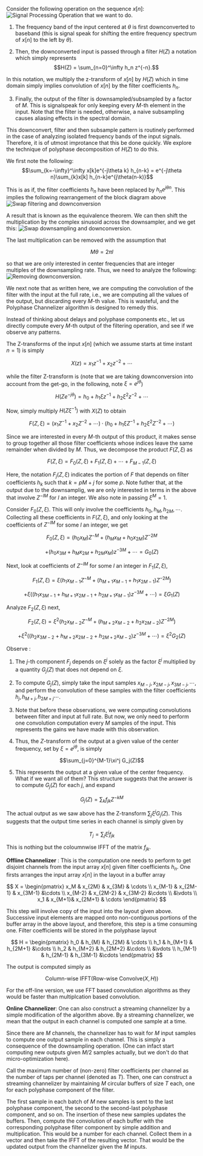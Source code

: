 Consider the following operation on the sequence $x[n]$:\
![Signal Processing Operation that we want to do.](https://github.com/ucsdwcsng/rust_channelizer/blob/main/docs/channelizer.png)


1. The frequency band of the input centered at $\theta$ is first downconverted to baseband (this is signal speak for shifting the entire frequency spectrum of $x[n]$ to the left by $\theta$). 

2. Then, the downconverted input is passed through a filter $H(Z)$ a notation which simply represents
$$H(Z) = \sum_{n=0}^\infty h_n z^{-n}.$$ 

In this notation, we multiply the z-transform of $x[n]$ by $H(Z)$ which in time domain simply implies convolution of $x[n]$ by the filter coefficients $h_n$.

3. Finally, the output of the filter is downsampled/subsampled by a factor of $M$. This is signalspeak for only keeping every $M$-th element in the input. Note that the filter is needed, otherwise, a naive subsampling causes aliasing effects in the spectral domain.

This downconvert, filter and then subsample pattern is routinely performed in the case of analyzing isolated frequency bands of the input signals. Therefore, it is of utmost improtance that this be done quickly. We explore the technique of polyphase decomposition of $H(Z)$ to do this.

We first note the following:
$$\sum_{k=-\infty}^\infty x[k]e^{-j\theta k} h_{n-k} = e^{-j\theta n}\sum_{k}x[k] h_{n-k}e^{j\theta(n-k)}$$

This is as if, the filter coefficients $h_n$ have been replaced by $h_n e^{j\theta n}$. This implies the following rearrangement of the block diagram above\
![Swap filtering and downconversion](https://github.com/ucsdwcsng/rust_channelizer/blob/main/docs/channelizer_2.png)

A result that is known as the equivalence theorem. We can then shift the multiplication by the complex sinusoid across the downsampler, and we get this:
![Swap downsampling and downconversion](https://github.com/ucsdwcsng/rust_channelizer/blob/main/docs/channelizer_3.png).

The last multiplication can be removed with the assumption that 

$$ M\theta = 2\pi l$$ 

so that we are only interested in center frequencies that are integer multiples of the downsampling rate. Thus, we need to analyze the following:\
![Removing downconversion](https://github.com/ucsdwcsng/rust_channelizer/blob/main/docs/channelizer_4.png).

We next note that as written here, we are computing the convolution of the filter with the input at the full rate, i.e., we are computing all the values of the output, but discarding every $M$-th value. This is wasteful, and the Polyphase Channelizer algorithm is designed to remedy this.

Instead of thinking about delays and polyphase components etc., let us directly compute every $M$-th output of the filtering operation, and see if we observe any patterns.

The Z-transforms of the input $x[n]$ (which we assume starts at time instant $n=1$) is simply

$$X(z) = x_1 z^{-1} + x_2 z^{-2}+\cdots$$

while the filter Z-transform is (note that we are taking downconversion into account from the get-go, in the following, note $\xi = e^{j\theta}$)

$$H(Z e^{-j\theta}) = h_0 + h_1 \xi z^{-1} + h_2\xi^2 z^{-2}+\cdots$$

Now, simply multiply $H(Z\xi^{-1})$ with $X(Z)$ to obtain

$$F(Z, \xi) = \biggl(x_1 Z^{-1} + x_2 Z^{-2}+\cdots\biggr)\cdot\biggl(h_0 + h_1 \xi Z^{-1} + h_2\xi^2 Z^{-2}+\cdots\biggr)$$

Since we are interested in every $M$-th output of this product, it makes sense to group together all those filter coefficients whose indices leave the same remainder when divided by $M$. Thus, we decompose the product $F(Z, \xi)$ as

$$F(Z, \xi) = F_0(Z, \xi) + F_1(Z, \xi) + \cdots + F_{M-1}(Z, \xi)$$

Here, the notation $F_j(Z, \xi)$ indicates the portion of $F$ that depends on filter coefficients $h_k$ such that $k=pM + j$ for some $p$. Note futher that, at the output due to the downsamplig, we are only interested in terms in the above that involve $Z^{-lM}$ for $l$ an integer. We also note in passing $\xi^M = 1$. 

Consider $F_0(Z, \xi)$. This will only involve the coefficients $h_0, h_M, h_{2M}, \cdots$. Collecting all these coefficients in $F(Z, \xi)$, and only looking at the coefficients of $Z^{-lM}$ for some $l$ an integer, we get

$$F_0(Z, \xi) = (h_0 x_M) Z^{-M} + (h_M x_M + h_0 x_{2M})Z^{-2M}$$ 

$$ + (h_0 x_{3M} + h_M x_{2M} + h_{2M} x_{M})z^{-3M} + \cdots = G_0(Z)$$

Next, look at coefficients of $Z^{-lM}$ for some $l$ an integer in $F_1(Z, \xi)$,

$$F_1(Z, \xi) = \xi\biggl(h_1 x_{M-1} Z^{-M} + (h_{M+1} x_{M-1} + h_1 x_{2M-1})Z^{-2M}\biggr)$$ 

$$+\xi\biggl((h_1 x_{3M-1} + h_{M+1} x_{2M-1} + h_{2M+1} x_{M-1})z^{-3M} + \cdots\biggr) = \xi G_1(Z) $$

Analyze $F_2(Z, \xi)$ next,

$$F_2(Z, \xi) = \xi^2\biggl(h_2 x_{M-2} Z^{-M} + (h_{M+2} x_{M-2} + h_2 x_{2M-2})Z^{-2M}\biggr)$$ 

$$+\xi^2\biggl((h_2 x_{3M-2} + h_{M+2} x_{2M-2} + h_{2M+2} x_{M-2})z^{-3M} + \cdots\biggr) = \xi^2 G_2(Z)$$

Observe :

1. The $j$-th component $F_j$ depends on $\xi^j$ solely as the factor $\xi^j$ multiplied by a quantity $G_j(Z)$ that does not depend on $\xi$.

2. To compute $G_j(Z)$, simply take the input samples $x_{M-j}, x_{2M-j}, x_{3M-j}, \cdots$, and perform the convolution of these samples with the filter coefficients $h_j, h_{M+j}, h_{2M+j}\cdots$. 

3. Note that before these observations, we were computing convolutions between filter and input at full rate. But now, we only need to perform one convolution computation every $M$ samples of the input. This represents the gains we have made with this observation.

4. Thus, the $Z$-transform of the output at a given value of the center frequency, set by $\xi = e^{j\theta}$, is simply

$$\sum_{j=0}^{M-1}\xi^j G_j(Z)$$

5. This represents the output at a given value of the center frequency. What if we want all of them? This structure suggests that the answer is to compute $G_j(Z)$ for each $j$, and expand 

$$
G_j(Z) = \sum_{k} f_{jk} Z^{-kM}
$$

The actual output as we saw above has the Z-transform $\sum_{j} \xi^j G_j(Z)$. This suggests that the output time series in each channel is simply given by

$$
T_j = \sum_{j}\xi^j f_{jk}
$$

This is nothing but the coloumnwise IFFT of the matrix $f_{jk}$.


$\textbf{Offline Channelizer}$ : This is the computation one needs to perform to get disjoint channels from the input array $x[n]$ given filter coefficients $h_n$. One firsts arranges the input array $x[n]$ in the layout in a buffer array

$$
X = \begin{pmatrix}
x_M  & x_{2M} & x_{3M} & \cdots \\
x_{M-1} & x_{2M-1} & x_{3M-1} &\cdots \\
x_{M-2} & x_{2M-2} & x_{3M-2} &\cdots \\
           &\vdots \\
x_1  & x_{M+1}& x_{2M+1} & \cdots
\end{pmatrix}
$$

This step will involve copy of the input into the layout given above. Successive input elements are mapped onto non-contiguous portions of the buffer array in the above layout, and therefore, this step is a time consuming one. Filter coefficients will be stored in the polyphase layout

$$
H = \begin{pmatrix}
h_0 & h_{M} & h_{2M} & \cdots \\
h_1 & h_{M+1} & h_{2M+1} &\cdots \\
h_2 & h_{M+2} & h_{2M+2} &\cdots \\
          &\vdots \\
h_{M-1} & h_{2M-1} & h_{3M-1} &\cdots
\end{pmatrix}
$$

The output is computed simply as 

$$ \text{Column-wise IFFT}\biggl(\text{Row-wise Convolve}\biggl(X, H\biggr)\biggr)$$

For the off-line version, we use FFT based convolution algorithms as they would be faster than multiplcation based convolution.

$\textbf{Online Channelizer}$: One can also construct a streaming channelizer by a simple modification of the algorithm above. By a streaming channelizer, we mean that the output in each channel is computed one sample at a time.

Since there are $M$ channels, the channelizer has to wait for $M$ input samples to compute one output sample in each channel. This is simply a consequence of the downsampling operation. (One can infact start computing new outputs given $M/2$ samples actually, but we don't do that micro-optimization here).

Call the maximum number of (non-zero) filter coefficients per channel as the number of taps per channel (denoted as $T$). Then, one can construct a streaming channelizer by maintaining $M$ circular buffers of size $T$ each, one for each polyphase component of the filter. 

The first sample in each batch of $M$ new samples is sent to the last polyphase component, the second to the second-last polyphase component, and so on. The insertion of these new samples updates the buffers. Then, compute the convolution of each buffer with the corresponding polyphase filter component by simple addition and multiplication. This would be a number for each channel. Collect them in a vector and then take the IFFT of the resulting vector. That would be the updated output from the channelizer given the $M$ inputs.
